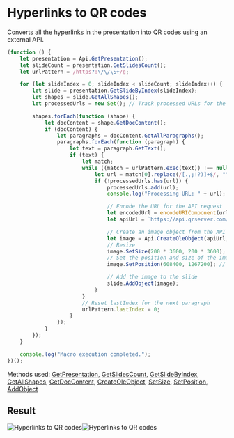 # Hyperlinks to QR codes

Converts all the hyperlinks in the presentation into QR codes using an external API.

<!-- This code snippet is shown in the screenshot. -->

<!-- eslint-skip -->

```ts
(function () {
    let presentation = Api.GetPresentation();
    let slideCount = presentation.GetSlidesCount();
    let urlPattern = /https?:\/\/\S+/g;

    for (let slideIndex = 0; slideIndex < slideCount; slideIndex++) {
        let slide = presentation.GetSlideByIndex(slideIndex);
        let shapes = slide.GetAllShapes();
        let processedUrls = new Set(); // Track processed URLs for the current slide

        shapes.forEach(function (shape) {
            let docContent = shape.GetDocContent();
            if (docContent) {
                let paragraphs = docContent.GetAllParagraphs();
                paragraphs.forEach(function (paragraph) {
                    let text = paragraph.GetText();
                    if (text) {
                        let match;
                        while ((match = urlPattern.exec(text)) !== null) {
                            let url = match[0].replace(/[.,;!?)]+$/, "");
                            if (!processedUrls.has(url)) {
                                processedUrls.add(url);
                                console.log("Processing URL: " + url);

                                // Encode the URL for the API request
                                let encodedUrl = encodeURIComponent(url);
                                let apiUrl = `https://api.qrserver.com/v1/create-qr-code/?data=${encodedUrl}&size=200x200`;

                                // Create an image object from the API URL
                                let image = Api.CreateOleObject(apiUrl, 200 * 3600, 200 * 3600);
                                // Resize
                                image.SetSize(200 * 3600, 200 * 3600);
                                // Set the position and size of the image on the slide
                                image.SetPosition(608400, 1267200); // Adjust the position as needed

                                // Add the image to the slide
                                slide.AddObject(image);
                            }
                        }
                        // Reset lastIndex for the next paragraph
                        urlPattern.lastIndex = 0;
                    }
                });
            }
        });
    }

    console.log("Macro execution completed.");
})();
```

Methods used: [GetPresentation](/site/docs/office-api/usage-api/presentation-api/Api/Methods/GetPresentation.md), [GetSlidesCount](/site/docs/office-api/usage-api/presentation-api/ApiPresentation/Methods/GetSlidesCount.md), [GetSlideByIndex](/site/docs/office-api/usage-api/presentation-api/ApiPresentation/Methods/GetSlideByIndex.md), [GetAllShapes](/site/docs/office-api/usage-api/presentation-api/ApiSlide/Methods/GetAllShapes.md), [GetDocContent](/site/docs/office-api/usage-api/presentation-api/ApiShape/Methods/GetDocContent.md), [CreateOleObject](/site/docs/office-api/usage-api/presentation-api/Api/Methods/CreateOleObject.md), [SetSize](/site/docs/office-api/usage-api/presentation-api/ApiDrawing/Methods/SetSize.md), [SetPosition](/site/docs/office-api/usage-api/presentation-api/ApiDrawing/Methods/SetPosition.md), [AddObject](/site/docs/office-api/usage-api/presentation-api/ApiSlide/Methods/AddObject.md)

## Result

<!-- imgpath -->

![Hyperlinks to QR codes](/assets/images/plugins/hyperlinks-to-qr-codes.png#gh-light-mode-only)![Hyperlinks to QR codes](/assets/images/plugins/hyperlinks-to-qr-codes.dark.png#gh-dark-mode-only)
